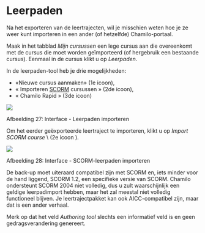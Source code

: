 # Leerpaden

Na het exporteren van de leertrajecten, wil je misschien weten hoe je ze weer kunt importeren in een ander \(of hetzelfde\) Chamilo-portaal.

Maak in het tabblad _Mijn cursussen_ een lege cursus aan die overeenkomt met de cursus die moet worden geïmporteerd \(of hergebruik een bestaande cursus\). Eenmaal in de cursus klikt u op _Leerpaden_.

In de leerpaden-tool heb je drie mogelijkheden:

* «Nieuwe cursus aanmaken» \(1e icoon\),
* « Importeren [SCORM](http://fr.wikipedia.org/wiki/Sharable_Content_Object_Reference_Model) cursussen » \(2de icoon\),
* « Chamilo Rapid » \(3de icoon\)

![](../../../.gitbook/assets/graficos35.png)

Afbeelding 27: Interface - Leerpaden importeren

Om het eerder geëxporteerde leertraject te importeren, klikt u op _Import SCORM course_ \ (2e icoon \).

![](../../../.gitbook/assets/graficos36.png)

Afbeelding 28: Interface - SCORM-leerpaden importeren

De back-up moet uiteraard compatibel zijn met SCORM en, iets minder voor de hand liggend, SCORM 1.2, een specifieke versie van SCORM. Chamilo ondersteunt SCORM 2004 niet volledig, dus u zult waarschijnlijk een geldige leerpadimport hebben, maar het zal meestal niet volledig functioneel blijven. Je leertrajectpakket kan ook AICC-compatibel zijn, maar dat is een ander verhaal.

Merk op dat het veld _Authoring tool_ slechts een informatief veld is en geen gedragsverandering genereert.

